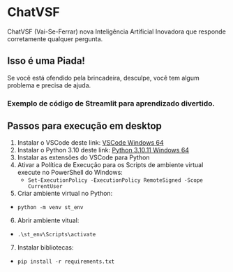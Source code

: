 # ChatVSF
ChatVSF (Vai-Se-Ferrar) nova Inteligência Artificial Inovadora que responde corretamente qualquer pergunta.

## Isso é uma Piada!
Se você está ofendido pela brincadeira, desculpe, você tem algum problema e precisa de ajuda.

### Exemplo de código de Streamlit para aprendizado divertido.

## Passos para execução em desktop
1. Instalar o VSCode deste link: [VSCode Windows 64](https://code.visualstudio.com/sha/download?build=stable&os=win32-x64-user)
2. Instalar o Python 3.10 deste link: [Python 3.10.11 Windows 64](https://www.python.org/ftp/python/3.10.11/python-3.10.11-amd64.exe)
3. Instalar as extensões do VSCode para Python
4. Ativar a Política de Execução para os Scripts de ambiente virtual execute no PowerShell do Windows:
   - ```Set-ExecutionPolicy -ExecutionPolicy RemoteSigned -Scope CurrentUser```
5. Criar ambiente virtual no Python:
  - ```python -m venv st_env```
6. Abrir ambiente vitual:
  - ```.\st_env\Scripts\activate```
7. Instalar bibliotecas:
  - ```pip install -r requirements.txt```
